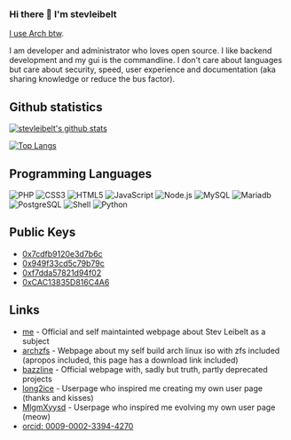 ### Hi there 👋 I'm stevleibelt

[I use Arch btw](https://search.leibelt.de/search?q=btw%20i%20use%20arch&categories=images&language=en-US).

I am developer and administrator who loves open source. I like backend development and my gui is the commandline. I don't care about languages but care about security, speed, user experience and documentation (aka sharing knowledge or reduce the bus factor).

## Github statistics

[![stevleibelt's github stats](https://github-readme-stats.vercel.app/api?username=stevleibelt&show_icons=true)](https://github.com/stevleibelt/stevleibelt)

[![Top Langs](https://github-readme-stats.vercel.app/api/top-langs/?username=stevleibelt&layout=compact&card_width=445)](https://github.com/stevleibelt/stevleibelt)

## Programming Languages

![PHP](https://img.shields.io/badge/-PHP-777bb4?style=flat-square&logo=PHP&logoColor=fff)
![CSS3](https://img.shields.io/badge/-CSS3-1572b6?style=flat-square&logo=CSS3&labelColor=1572b6)
![HTML5](https://img.shields.io/badge/-HTML5-e34f26?style=flat-square&logo=HTML5&logoColor=fff)
![JavaScript](https://img.shields.io/badge/-JavaScript-f7df1e?style=flat-square&logo=JavaScript&labelColor=f7df1e&logoColor=000)
![Node.js](https://img.shields.io/badge/-Node.js-339933?style=flat-square&logo=Node.js&logoColor=fff)
![MySQL](https://img.shields.io/badge/-MySQL-4d4d4d?style=flat-square&logo=windows%20terminal&logoColor=fff)
![Mariadb](https://img.shields.io/badge/-Mariadb-4d4d4d?style=flat-square&logo=windows%20terminal&logoColor=fff)
![PostgreSQL](https://img.shields.io/badge/-PostgreSQL-4d4d4d?style=flat-square&logo=windows%20terminal&logoColor=fff)
![Shell](https://img.shields.io/badge/-Shell-4eaa25?style=flat-square&logo=gnu%20bash&logoColor=fff)
![Python](https://img.shields.io/badge/-Python-3776ab?style=flat-square&logo=python&logoColor=fff)

## Public Keys

* [0x7cdfb9120e3d7b6c](https://pgp.mit.edu/pks/lookup?op=get&search=0x7CDFB9120E3D7B6C)
* [0x949f33cd5c79b79c](https://pgp.mit.edu/pks/lookup?op=get&search=0x949F33CD5C79B79C)
* [0xf7dda57821d94f02](https://pgp.mit.edu/pks/lookup?op=get&search=0xF7DDA57821D94F02)
* [0xCAC13835D816C4A6](https://pgp.mit.edu/pks/lookup?op=get&search=0xCAC13835D816C4A6)

## Links

* [me](https://stev.leibelt.de/) - Official and self maintainted webpage about Stev Leibelt as a subject
* [archzfs](https://archzfs.leibelt.de/) - Webpage about my self build arch linux iso with zfs included (apropos included, this page has a download link included)
* [bazzline](https://bazzline.net/) - Official webpage with, sadly but truth, partly deprecated projects
* [long2ice](https://github.com/long2ice/long2ice/blob/master/README.md) - Userpage who inspired me creating my own user page (thanks and kisses)
* [MlgmXyysd](https://github.com/MlgmXyysd/MlgmXyysd/blob/master/README.md) - Userpage who inspired me evolving my own user page (meow)
* [orcid: 0009-0002-3394-4270](https://orcid.org/0009-0002-3394-4270)
